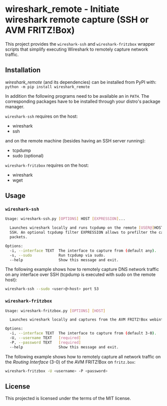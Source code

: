 # wireshark_remote - Initiate wireshark remote capture (SSH or AVM FRITZ!Box)

This project provides the `wireshark-ssh` and `wireshark-fritzbox` wrapper
scripts that simplify executing Wireshark to remotely capture network traffic.

## Installation

*wireshark_remote* (and its dependencies) can be installed from PyPI with:
`python -m pip install wireshark_remote`

In addition the following programs need to be available an in `PATH`.
The corresponding packages have to be installed through your distro's package
manager.

`wireshark-ssh` requires on the host:

* wireshark
* ssh

and on the remote machine (besides having an SSH server running):

* tcpdump
* sudo (optional)

`wireshark-fritzbox` requires on the host:

* wireshark
* wget

## Usage

### `wireshark-ssh`

```sh
Usage: wireshark-ssh.py [OPTIONS] HOST [EXPRESSION]...

  Launches wireshark locally and runs tcpdump on the remote [USER@]HOST via
  SSH. An optional tcpdump filter EXPRESSION allows to prefilter the captured
  packets.

Options:
  -i, --interface TEXT  The interface to capture from (default any).
  -s, --sudo            Run tcpdump via sudo.
  --help                Show this message and exit.
```

The following example shows how to remotely capture DNS network traffic on any
interface over SSH (tcpdump is executed with sudo on the remote host):

```sh
wireshark-ssh --sudo <user>@<host> port 53
```

### `wireshark-fritzbox`

```sh
Usage: wireshark-fritzbox.py [OPTIONS] [HOST]

  Launches wireshark locally and captures from the AVM FRITZ!Box webinterface.

Options:
  -i, --interface TEXT  The interface to capture from (default 3-0).
  -U, --username TEXT   [required]
  -P, --password TEXT   [required]
  --help                Show this message and exit.
```

The following example shows how to remotely capture all network traffic on the
*Routing Interface* (3-0) of the AVM FRITZ!Box on `fritz.box`:

```sh
wireshark-fritzbox -U <username> -P <password>
```

## License

This projected is licensed under the terms of the MIT license.
